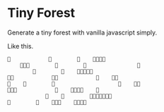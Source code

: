 # Tiny Forest

Generate a tiny forest with vanilla javascript simply.

Like this.

```
🌲            🌳        🌳    🎄🌳🌳🌳        
    🎋🌱🌳        🌳        🍄                🌳
        🌳        🌴    🍄🌳🌳🌳🍄            
🌳🌲            🌲🌳            🌱    🌳🌳    
🌵    🌳        🌾                    🎋    🥦🌱
🌲🌾🎋            🌳    🍄🎋🌳🌳    🎋    
            🥦    🥦        🐎🌳🌴🌳🌵🌳🌳
🌳        🥦    🌳🌳🌲    🌳🌵🌳🌲        
```
